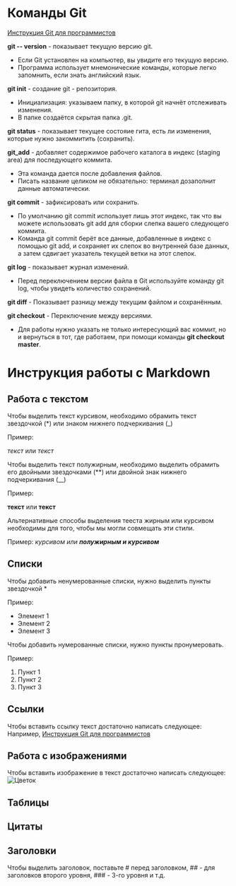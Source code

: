 # Команды Git

[Инструкция Git для программистов](https://gbcdn.mrgcdn.ru/uploads/asset/4245110/attachment/d4eb8c232f8f2bdf4e42ba7cb49e0c50.pdf)

**git -- version** - показывает текущую версию git.
* Если Git установлен на компьютер, вы увидите его текущую версию.
* Программа использует мнемонические команды, которые легко запомнить, если знать английский язык.
 
**git init** - создание git - репозитория.
* Инициализация: указываем папку, в которой git начнёт отслеживать изменения.
* В папке создаётся скрытая папка .git.
 
**git status** - показывает текущее состояие гита, есть ли изменения, которые нужно закоммитить (сохранить).
 
**git_add** - добавляет содержимое рабочего каталога в индекс (staging area) для последующего коммита.
* Эта команда дается после добавления файлов.
* Писать название целиком не обязательно: терминал дозаполнит данные автоматически.
 
**git commit** - зафиксировать или сохранить.
* По умолчанию git commit использует лишь этот индекс, так что вы можете использовать git add для сборки слепка вашего следующего коммита.
* Команда git commit берёт все данные, добавленные в индекс с помощью git add, и сохраняет их слепок во внутренней базе данных, а затем сдвигает указатель текущей ветки на этот слепок.
 
**git log** - показывает журнал изменений.
* Перед переключением версии файла в Git используйте команду git log, чтобы увидеть количество сохранений.
 
**git diff** - Показывает разницу между текущим файлом и сохранённым.
 
**git checkout** - Переключение между версиями.
* Для работы нужно указать не только интересующий вас коммит, но и вернуться в тот, где работаем, при помощи команды **git checkout master**.

# Инструкция работы с Markdown

## Работа с текстом

Чтобы выделить текст курсивом, необходимо обрамить текст звездочкой (*)  или знаком нижнего подчеркивания (_)
 
Пример:
 
*текст* или _текст_
 
Чтобы выделить текст полужирным, необходимо выделить обрамить его двойными звездочками (**) или двойной знак нижнего подчеркивания (__)
 
Пример:
 
**текст** или __текст__
 
Альтернативные способы выделения тееста жирным или курсивом необходимы для того, чтобы мы могли совмещать эти стили.
 
Пример: _курсивом или **полужирным и курсивом**_
 

## Списки

Чтобы добавить ненумерованные списки, нужно выделить пункты звездочкой *
 
Пример:
* Элемент 1
* Элемент 2
* Элемент 3
 
Чтобы добавить нумерованные списки, нужно пункты пронумеровать.
 
Пример:
1. Пункт 1
2. Пункт 2
3. Пункт 3


## Ссылки

Чтобы вставить ссылку текст достаточно написать следующее:
Например, [Инструкция Git для программистов](https://gbcdn.mrgcdn.ru/uploads/asset/4245110/attachment/d4eb8c232f8f2bdf4e42ba7cb49e0c50.pdf)

 
## Работа с изображениями

Чтобы вставить изображение в текст достаточно написать следующее:
![Цветок](flower.jpeg)

## Таблицы
 
## Цитаты
 
## Заголовки

Чтобы выделить заголовок, поставьте # перед заголовком, ## - для заголовков второго уровня, ### - 3-го уровня и т.д.

